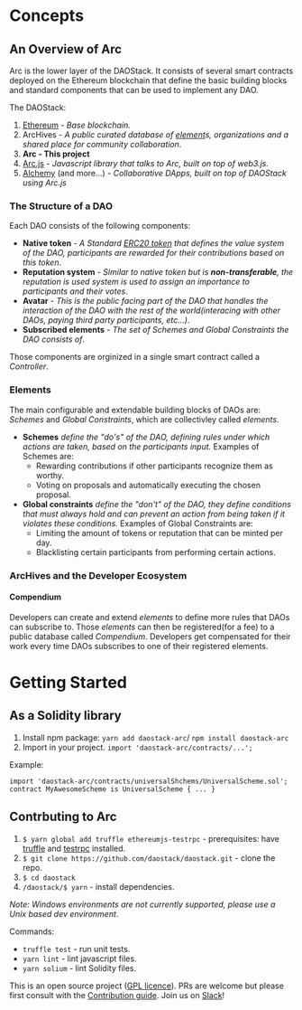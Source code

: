 # Concepts

## An Overview of Arc

Arc is the lower layer of the DAOStack. It consists of several smart contracts deployed on the Ethereum blockchain that define the basic building blocks and standard components that can be used to implement any DAO.

The DAOStack:
1. [Ethereum](https://www.ethereum.org/) - *Base blockchain.*
2. ArcHives - *A public curated database of [element](#element)s, organizations and a shared place for community collaboration*.
3. **Arc - This project**
4. [Arc.js](https://github.com/daostack/arc-js) - *Javascript library that talks to Arc, built on top of web3.js.*
5. [Alchemy](https://github.com/daostack/Alchemy-Aurelia) (and more...) - *Collaborative DApps, built on top of DAOStack using Arc.js*

### The Structure of a DAO

Each DAO consists of the following components:

* **Native token** - *A Standard [ERC20 token](https://theethereum.wiki/w/index.php/ERC20_Token_Standard) that defines the value system of the DAO, participants are rewarded for their contributions based on this token*.
* **Reputation system** - *Similar to native token but is **non-transferable**, the reputation is used system is used to assign an importance to participants and their votes*.
* **Avatar** - *This is the public facing part of the DAO that handles the interaction of the DAO with the rest of the world(interacing with other DAOs, paying third party participants, etc...)*.
* **Subscribed elements** - *The set of Schemes and Global Constraints the DAO consists of*.

Those components are orginized in a single smart contract called a *Controller*.

### Elements

The main configurable and extendable building blocks of DAOs are: *Schemes* and *Global Constraints*, which are collectivley called *elements*.
* **Schemes** *define the "do's" of the DAO, defining rules under which actions are taken, based on the participants input.* Examples of Schemes are:
    * Rewarding contributions if other participants recognize them as worthy.
    * Voting on proposals and automatically executing the chosen proposal.
* **Global constraints** *define the "don't" of the DAO, they define conditions that must always hold and can prevent an action from being taken if it violates these conditions.* Examples of Global Constraints are:
    * Limiting the amount of tokens or reputation that can be minted per day.
    * Blacklisting certain participants from performing certain actions.

### ArcHives and the Developer Ecosystem

#### Compendium

Developers can create and extend *elements* to define more rules that DAOs can subscribe to. Those *elements* can then be registered(for a fee) to a public database called *Compendium*. Developers get compensated for their work every time DAOs subscribes to one of their registered elements.

# Getting Started

## As a Solidity library

1. Install npm package: `yarn add daostack-arc`/ `npm install daostack-arc`
2. Import in your project. `import 'daostack-arc/contracts/...';`

Example:
```
import 'daostack-arc/contracts/universalShchems/UniversalScheme.sol';
contract MyAwesomeScheme is UniversalScheme { ... }
```

## Contrbuting to Arc

1. `$ yarn global add truffle ethereumjs-testrpc` - prerequisites: have [truffle](https://github.com/trufflesuite/truffle) and [testrpc](https://github.com/ethereumjs/testrpc) installed.
2. `$ git clone https://github.com/daostack/daostack.git` - clone the repo.
3. `$ cd daostack`
4. `/daostack/$ yarn` - install dependencies.

*Note: Windows environments are not currently supported, please use a Unix based dev environment*.

Commands:
* `truffle test` - run unit tests.
* `yarn lint` - lint javascript files.
* `yarn solium` - lint Solidity files.


This is an open source project ([GPL licence](https://github.com/daostack/daostack/blob/master/LICENSE)).
PRs are welcome but please first consult with the [Contribution guide](https://github.com/daostack/daostack/blob/master/CONTRIBUTING.md).
Join us on [Slack](https://daostack.slack.com/)!